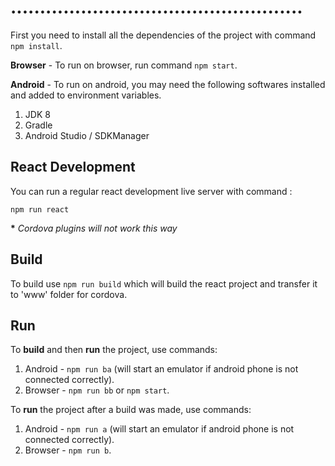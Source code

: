 # .................................................. #
First you need to install all the dependencies of the project with command `npm install`.

**Browser** - To run on browser, run command `npm start`.

**Android** - To run on android, you may need the following softwares installed and added to environment variables.
1. JDK 8
2. Gradle
3. Android Studio / SDKManager

## React Development

You can run a regular react development live server with command :

`npm run react`

**\*** *Cordova plugins will not work this way*

## Build

To build use `npm run build` which will build the react project and transfer it to 'www' folder for cordova.

## Run

To **build** and then **run** the project, use commands:

1. Android - `npm run ba` (will start an emulator if android phone is not connected correctly).
2. Browser - `npm run bb` or `npm start`.

To **run** the project after a build was made, use commands:

1. Android - `npm run a` (will start an emulator if android phone is not connected correctly).
2. Browser - `npm run b`.